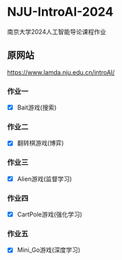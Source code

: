 # NJU-IntroAI-2024
 南京大学2024人工智能导论课程作业

## 原网站
https://www.lamda.nju.edu.cn/introAI/

### 作业一
- [x] Bait游戏(搜索)

### 作业二
- [x] 翻转棋游戏(博弈)

### 作业三
- [x] Alien游戏(监督学习)

### 作业四
- [x] CartPole游戏(强化学习)

### 作业五
- [X] Mini_Go游戏(深度学习)

